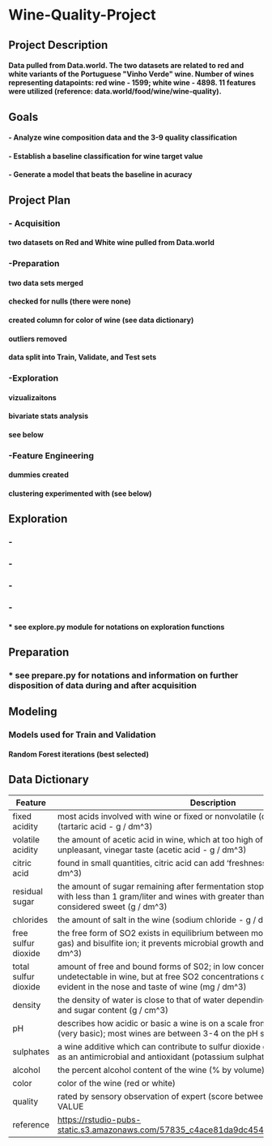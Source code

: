 # Wine-Quality-Project

## Project Description
#### Data pulled from Data.world. The two datasets are related to red and white variants of the Portuguese "Vinho Verde" wine. Number of wines representing datapoints: red wine - 1599; white wine - 4898. 11 features were utilized (reference: data.world/food/wine/wine-quality).

## Goals 
#### - Analyze wine composition data and the 3-9 quality classification
#### - Establish a baseline classification for wine target value
#### - Generate a model that beats the baseline in acuracy

## Project Plan
### - Acquisition
#### two datasets on Red and White wine pulled from Data.world
### -Preparation 
#### two data sets merged 
#### checked for nulls (there were none)
#### created column for color of wine (see data dictionary)
#### outliers removed
#### data split into Train, Validate, and Test sets
### -Exploration
#### vizualizaitons 
#### bivariate stats analysis
#### see below
### -Feature Engineering
#### dummies created
#### clustering experimented with (see below)
## Exploration
### -
### -
### -
### -
#### * see explore.py module for notations on exploration functions
## Preparation
### * see prepare.py for notations and information on further disposition of data during and after acquisition
## Modeling
### Models used for Train and Validation
#### Random Forest iterations (best selected)

## Data Dictionary
| Feature | Description |
| ------ | ----|
| fixed acidity | most acids involved with wine or fixed or nonvolatile (do not evaporate readily) (tartaric acid - g / dm^3)   |
| volatile acidity | the amount of acetic acid in wine, which at too high of levels can lead to an unpleasant, vinegar taste (acetic acid - g / dm^3) |
| citric acid | found in small quantities, citric acid can add ‘freshness’ and flavor to wines (g / dm^3) |
 | residual sugar | the amount of sugar remaining after fermentation stops, it’s rare to find wines with less than 1 gram/liter and wines with greater than 45 grams/liter are considered sweet (g / dm^3) |
| chlorides | the amount of salt in the wine (sodium chloride - g / dm^3) |
| free sulfur dioxide | the free form of SO2 exists in equilibrium between molecular SO2 (as a dissolved gas) and bisulfite ion; it prevents microbial growth and the oxidation of wine (mg / dm^3) |
| total sulfur dioxide | amount of free and bound forms of S02; in low concentrations, SO2 is mostly undetectable in wine, but at free SO2 concentrations over 50 ppm, SO2 becomes evident in the nose and taste of wine (mg / dm^3) |
| density | the density of water is close to that of water depending on the percent alcohol and sugar content (g / cm^3) |
| pH | describes how acidic or basic a wine is on a scale from 0 (very acidic) to 14 (very basic); most wines are between 3-4 on the pH scale |
| sulphates | a wine additive which can contribute to sulfur dioxide gas (S02) levels, wich acts as an antimicrobial and antioxidant (potassium sulphate - g / dm3) |
| alcohol | the percent alcohol content of the wine (% by volume) |
| color | color of the wine (red or white) |
| quality | rated by sensory observation of expert (score between 0 and 10) TARGET VALUE |
|reference | https://rstudio-pubs-static.s3.amazonaws.com/57835_c4ace81da9dc45438ad0c286bcbb4224.html |



